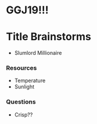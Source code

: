# GGJ19!!!

# Title Brainstorms
- Slumlord Millionaire

### Resources

- Temperature
- Sunlight



### Questions

- Crisp??
